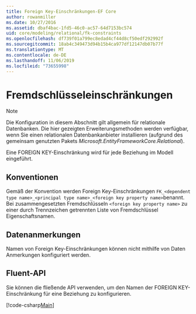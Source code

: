 ```yaml
---
title: Foreign Key-Einschränkungen-EF Core
author: rowanmiller
ms.date: 10/27/2016
ms.assetid: dbaf4bac-1fd5-46c0-ac57-64d7153bc574
uid: core/modeling/relational/fk-constraints
ms.openlocfilehash: df739f01a799ec8edad4cf44d8cf50edf292992f
ms.sourcegitcommit: 18ab4c349473d94b15b4ca977df12147db07b77f
ms.translationtype: MT
ms.contentlocale: de-DE
ms.lasthandoff: 11/06/2019
ms.locfileid: "73655998"
---
```

# <a name="foreign-key-constraints"></a>Fremdschlüsseleinschränkungen

> [!NOTE]  
> Die Konfiguration in diesem Abschnitt gilt allgemein für relationale Datenbanken. Die hier gezeigten Erweiterungsmethoden werden verfügbar, wenn Sie einen relationalen Datenbankanbieter installieren (aufgrund des gemeinsam genutzten Pakets *Microsoft.EntityFrameworkCore.Relational*).

Eine FOREIGN KEY-Einschränkung wird für jede Beziehung im Modell eingeführt.

## <a name="conventions"></a>Konventionen

Gemäß der Konvention werden Foreign Key-Einschränkungen `FK_<dependent type name>_<principal type name>_<foreign key property name>`benannt. Bei zusammengesetzten Fremdschlüsseln `<foreign key property name>` zu einer durch Trennzeichen getrennten Liste von Fremdschlüssel Eigenschaftsnamen.

## <a name="data-annotations"></a>Datenanmerkungen

Namen von Foreign Key-Einschränkungen können nicht mithilfe von Daten Anmerkungen konfiguriert werden.

## <a name="fluent-api"></a>Fluent-API

Sie können die fließende API verwenden, um den Namen der FOREIGN KEY-Einschränkung für eine Beziehung zu konfigurieren.

[!code-csharp[Main](../../../../samples/core/Modeling/FluentAPI/Relational/RelationshipConstraintName.cs?name=Constraint&highlight=12)]
